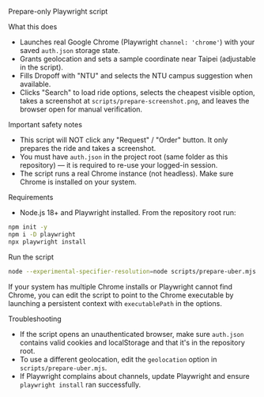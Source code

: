 Prepare-only Playwright script

What this does
- Launches real Google Chrome (Playwright `channel: 'chrome'`) with your saved `auth.json` storage state.
- Grants geolocation and sets a sample coordinate near Taipei (adjustable in the script).
- Fills Dropoff with "NTU" and selects the NTU campus suggestion when available.
- Clicks "Search" to load ride options, selects the cheapest visible option, takes a screenshot at `scripts/prepare-screenshot.png`, and leaves the browser open for manual verification.

Important safety notes
- This script will NOT click any "Request" / "Order" button. It only prepares the ride and takes a screenshot.
- You must have `auth.json` in the project root (same folder as this repository) — it is required to re-use your logged-in session.
- The script runs a real Chrome instance (not headless). Make sure Chrome is installed on your system.

Requirements
- Node.js 18+ and Playwright installed. From the repository root run:

```bash
npm init -y
npm i -D playwright
npx playwright install
```

Run the script

```bash
node --experimental-specifier-resolution=node scripts/prepare-uber.mjs
```

If your system has multiple Chrome installs or Playwright cannot find Chrome, you can edit the script to point to the Chrome executable by launching a persistent context with `executablePath` in the options.

Troubleshooting
- If the script opens an unauthenticated browser, make sure `auth.json` contains valid cookies and localStorage and that it's in the repository root.
- To use a different geolocation, edit the `geolocation` option in `scripts/prepare-uber.mjs`.
- If Playwright complains about channels, update Playwright and ensure `playwright install` ran successfully.
